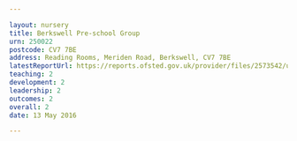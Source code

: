 ```yaml
---

layout: nursery
title: Berkswell Pre-school Group
urn: 250022
postcode: CV7 7BE
address: Reading Rooms, Meriden Road, Berkswell, CV7 7BE
latestReportUrl: https://reports.ofsted.gov.uk/provider/files/2573542/urn/250022.pdf
teaching: 2
development: 2
leadership: 2
outcomes: 2
overall: 2
date: 13 May 2016

---
```

